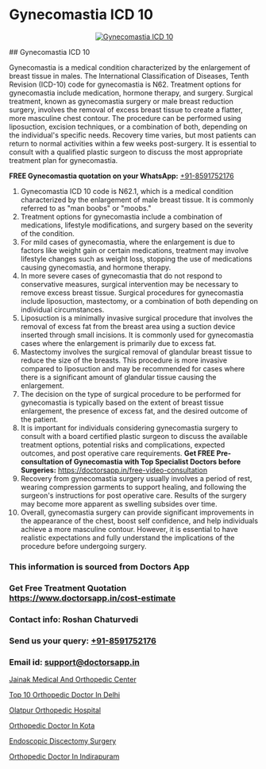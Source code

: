 # Gynecomastia ICD 10

<p align="center">
  <a href="null">
    <img src="null" alt="Gynecomastia ICD 10">
  </a>
</p>
## Gynecomastia ICD 10

Gynecomastia is a medical condition characterized by the enlargement of breast tissue in males. The International Classification of Diseases, Tenth Revision (ICD-10) code for gynecomastia is N62. Treatment options for gynecomastia include medication, hormone therapy, and surgery. Surgical treatment, known as gynecomastia surgery or male breast reduction surgery, involves the removal of excess breast tissue to create a flatter, more masculine chest contour. The procedure can be performed using liposuction, excision techniques, or a combination of both, depending on the individual's specific needs. Recovery time varies, but most patients can return to normal activities within a few weeks post-surgery. It is essential to consult with a qualified plastic surgeon to discuss the most appropriate treatment plan for gynecomastia.

**FREE Gynecomastia quotation on your WhatsApp:**  [+91-8591752176](https://api.whatsapp.com/send?phone=8591752176)

1) Gynecomastia ICD 10 code is N62.1, which is a medical condition characterized by the enlargement of male breast tissue. It is commonly referred to as "man boobs" or "moobs."
2) Treatment options for gynecomastia include a combination of medications, lifestyle modifications, and surgery based on the severity of the condition.
3) For mild cases of gynecomastia, where the enlargement is due to factors like weight gain or certain medications, treatment may involve lifestyle changes such as weight loss, stopping the use of medications causing gynecomastia, and hormone therapy.
4) In more severe cases of gynecomastia that do not respond to conservative measures, surgical intervention may be necessary to remove excess breast tissue. Surgical procedures for gynecomastia include liposuction, mastectomy, or a combination of both depending on individual circumstances.
5) Liposuction is a minimally invasive surgical procedure that involves the removal of excess fat from the breast area using a suction device inserted through small incisions. It is commonly used for gynecomastia cases where the enlargement is primarily due to excess fat.
6) Mastectomy involves the surgical removal of glandular breast tissue to reduce the size of the breasts. This procedure is more invasive compared to liposuction and may be recommended for cases where there is a significant amount of glandular tissue causing the enlargement.
7) The decision on the type of surgical procedure to be performed for gynecomastia is typically based on the extent of breast tissue enlargement, the presence of excess fat, and the desired outcome of the patient.
8) It is important for individuals considering gynecomastia surgery to consult with a board certified plastic surgeon to discuss the available treatment options, potential risks and complications, expected outcomes, and post operative care requirements.
**Get FREE Pre-consultation of Gynecomastia with Top Specialist Doctors before Surgeries:** https://doctorsapp.in/free-video-consultation
9) Recovery from gynecomastia surgery usually involves a period of rest, wearing compression garments to support healing, and following the surgeon's instructions for post operative care. Results of the surgery may become more apparent as swelling subsides over time.
10) Overall, gynecomastia surgery can provide significant improvements in the appearance of the chest, boost self confidence, and help individuals achieve a more masculine contour. However, it is essential to have realistic expectations and fully understand the implications of the procedure before undergoing surgery.

### This information is sourced from Doctors App 
### Get Free Treatment Quotation https://www.doctorsapp.in/cost-estimate
### Contact info: Roshan Chaturvedi 
### Send us your query: [+91-8591752176](https://api.whatsapp.com/send?phone=8591752176) 
### Email id: support@doctorsapp.in

[Jainak Medical And Orthopedic Center](https://www.linkedin.com/pulse/jainak-medical-orthopedic-center-knee-replacement-treatment-lsale?trackingId=sGvF6%2FmwnFSTCd%2FoD%2BRsDw%3D%3D&lipi=urn%3Ali%3Apage%3Ad_flagship3_company_admin%3B%2FMzkEXxJRqGf2zEVBOlEsA%3D%3D)

[Top 10 Orthopedic Doctor In Delhi](https://www.linkedin.com/pulse/top-10-orthopedic-doctor-delhi-doctorsapp-dhaka-fkj2e?trackingId=WwSev6KJciMtx8RfVtpv6Q%3D%3D&lipi=urn%3Ali%3Apage%3Ad_flagship3_company_admin%3Bo%2BosOGJBSO63YocmsfjAZA%3D%3D)

[Olatpur Orthopedic Hospital](https://medium.com/@manish632504/olatpur-orthopedic-hospital-e57f043c01d2)

[Orthopedic Doctor In Kota](https://medium.com/@vimalrana22/orthopedic-doctor-in-kota-a6a842de691c)

[Endoscopic Discectomy Surgery](https://doctors-apps.github.io/doctorsapp/endoscopic-discectomy-surgery)

[Orthopedic Doctor In Indirapuram](https://doctors-apps.github.io/doctorsapp/orthopedic-doctor-in-indirapuram)


